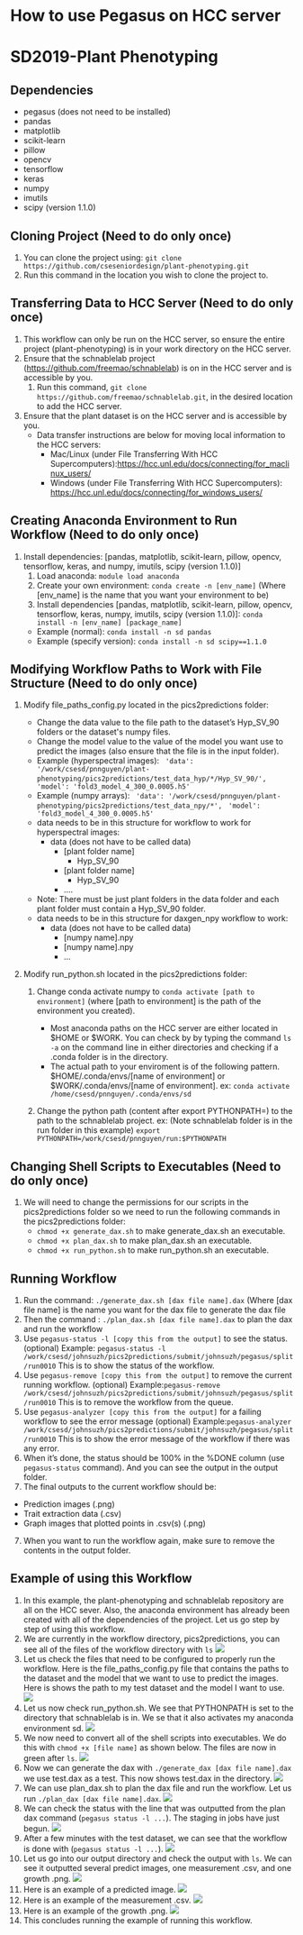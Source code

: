 # How to use Pegasus on HCC server
# SD2019-Plant Phenotyping
## Dependencies
* pegasus (does not need to be installed)
* pandas
* matplotlib
* scikit-learn
* pillow
* opencv
* tensorflow
* keras
* numpy
* imutils
* scipy (version 1.1.0)

## Cloning Project (Need to do only once)
1. You can clone the project using: `git clone https://github.com/cseseniordesign/plant-phenotyping.git`
2. Run this command in the location you wish to clone the project to.

## Transferring Data to HCC Server (Need to do only once)
1. This workflow can only be run on the HCC server, so ensure the entire project (plant-phenotyping) is in your work directory on the HCC server.
2. Ensure that the schnablelab project (<https://github.com/freemao/schnablelab>) is on in the HCC server and is accessible by you.
    1. Run this command, `git clone https://github.com/freemao/schnablelab.git`, in the desired location to add the HCC server.
3. Ensure that the plant dataset is on the HCC server and is accessible by you.
    * Data transfer instructions are below for moving local information to the HCC servers:
        * Mac/Linux (under File Transferring With HCC Supercomputers):<https://hcc.unl.edu/docs/connecting/for_maclinux_users/>
        * Windows (under File Transferring With HCC Supercomputers): <https://hcc.unl.edu/docs/connecting/for_windows_users/>

## Creating Anaconda Environment to Run Workflow (Need to do only once)
1. Install dependencies: [pandas, matplotlib, scikit-learn, pillow, opencv, tensorflow, keras, and numpy, imutils, scipy (version 1.1.0)]
    1. Load anaconda: `module load anaconda`
    2. Create your own environment: `conda create -n [env_name]` (Where [env_name] is the name that you want your environment to be)
    3. Install dependencies [pandas, matplotlib, scikit-learn, pillow, opencv, tensorflow, keras, numpy, imutils, scipy (version 1.1.0)]: `conda install -n [env_name] [package_name]`
      * Example (normal): `conda install -n sd pandas`
      * Example (specify version): `conda install -n sd scipy==1.1.0`

## Modifying Workflow Paths to Work with File Structure (Need to do only once)
1. Modify file\_paths\_config.py located in the pics2predictions folder:
    * Change the data value to the file path to the dataset’s Hyp\_SV\_90 folders or the dataset's numpy files.
    * Change the model value to the value of the model you want use to predict the images (also ensure that the file is in the input folder).
    * Example (hyperspectral images):
    ` 'data': '/work/csesd/pnnguyen/plant-phenotyping/pics2predictions/test_data_hyp/*/Hyp_SV_90/',`
    ` 'model': 'fold3_model_4_300_0.0005.h5'`
    * Example (numpy arrays):
    ` 'data': '/work/csesd/pnnguyen/plant-phenotyping/pics2predictions/test_data_npy/*',`
    ` 'model': 'fold3_model_4_300_0.0005.h5'`
    * data needs to be in this structure for workflow to work for hyperspectral images:
        * data (does not have to be called data)
            * [plant folder name]
                * Hyp\_SV\_90
            * [plant folder name]
                * Hyp\_SV\_90
            * ....
    * Note: There must be just plant folders in the data folder and each plant folder must contain a Hyp\_SV\_90 folder.
    * data needs to be in this structure for daxgen_npy workflow to work:
      * data (does not have to be called data)
        * [numpy name].npy
        * [numpy name].npy
        * ...

2. Modify run_python.sh located in the pics2predictions folder:
    1. Change conda activate numpy to `conda activate [path to environment]` (where [path to environment] is the path of the environment you created).
        * Most anaconda paths on the HCC server are either located in $HOME or $WORK. You can check by by typing the command `ls -a` on the command line in either directories and checking if a .conda folder is in the directory.
       * The actual path to your enviroment is of the following pattern. $HOME/.conda/envs/[name of environment] or $WORK/.conda/envs/[name of environment]. ex:
    `conda activate /home/csesd/pnnguyen/.conda/envs/sd`

    2. Change the python path (content after export PYTHONPATH=) to the path to the schnablelab project. ex: (Note schnablelab folder is in the run folder in this example)
`export PYTHONPATH=/work/csesd/pnnguyen/run:$PYTHONPATH`

## Changing Shell Scripts to Executables (Need to do only once)
1. We will need to change the permissions for our scripts in the pics2predictions folder so we need to run the following commands in the pics2predictions folder:
    * `chmod +x generate_dax.sh` to make generate_dax.sh an executable.
    * `chmod +x plan_dax.sh` to make plan_dax.sh an executable.
    * `chmod +x run_python.sh` to make run_python.sh an executable.  

## Running Workflow
1. Run the command:
`./generate_dax.sh [dax file name].dax`
(Where [dax file name] is the name you want for the dax file to generate the dax file
2. Then the command :
`./plan_dax.sh [dax file name].dax`
to plan the dax and run the workflow
3. Use `pegasus-status -l [copy this from the output]` to see the status. (optional)
Example: `pegasus-status -l /work/csesd/johnsuzh/pics2predictions/submit/johnsuzh/pegasus/split/run0010`
This is to show the status of the workflow.
3. Use `pegasus-remove [copy this from the output]` to remove the current running workflow. (optional)
Example:`pegasus-remove /work/csesd/johnsuzh/pics2predictions/submit/johnsuzh/pegasus/split/run0010`
This is to remove the workflow from the queue.
4. Use `pegasus-analyzer [copy this from the output]` for a failing workflow to see the error message (optional)
Example:`pegasus-analyzer /work/csesd/johnsuzh/pics2predictions/submit/johnsuzh/pegasus/split/run0010`
This is to show the error message of the workflow if there was any error.
5. When it’s done, the status should be 100% in the %DONE column (use `pegasus-status` command). And you can see the output in the output folder.
6. The final outputs to the current workflow should be:
  * Prediction images (.png)
  * Trait extraction data (.csv)
  * Graph images that plotted points in .csv(s) (.png)
7. When you want to run the workflow again, make sure to remove the contents in the output folder.

## Example of using this Workflow
1. In this example, the plant-phenotyping and schnablelab repository are all on the HCC sever. Also, the anaconda environment has already been created with all of the dependencies of the project. Let us go step by step of using this workflow.
2. We are currently in the workflow directory, pics2predictions, you can see all of the files of the workflow directory with `ls`
![](https://github.com/cseseniordesign/plant-phenotyping/blob/master/illustrations/view_workflow_directory.png)
3. Let us check the files that need to be configured to properly run the workflow. Here is the file_paths_config.py file that contains the paths to the dataset and the model that we want to use to predict the images. Here is shows the path to my test dataset and the model I want to use.
![](https://github.com/cseseniordesign/plant-phenotyping/blob/master/illustrations/file_paths_config.png)
4. Let us now check run_python.sh. We see that PYTHONPATH is set to the directory that schnablelab is in. We se that it also activates my anaconda environment sd.
![](https://github.com/cseseniordesign/plant-phenotyping/blob/master/illustrations/run_python.png)
5. We now need to convert all of the shell scripts into executables. We do this with `chmod +x [file name]` as shown below. The files are now in green after `ls`.
![](https://github.com/cseseniordesign/plant-phenotyping/blob/master/illustrations/chmod.png)
6. Now we can generate the dax with `./generate_dax [dax file name].dax` we use test.dax as a test. This now shows test.dax in the directory.
![](https://github.com/cseseniordesign/plant-phenotyping/blob/master/illustrations/generate_dax.png)
7. We can use plan_dax.sh to plan the dax file and run the workflow. Let us run `./plan_dax [dax file name].dax`.
![](https://github.com/cseseniordesign/plant-phenotyping/blob/master/illustrations/plan_dax.png)
8. We can check the status with the line that was outputted from the plan dax command (`pegasus status -l ...`). The staging in jobs have just begun.
![](https://github.com/cseseniordesign/plant-phenotyping/blob/master/illustrations/status_start.png)
9. After a few minutes with the test dataset, we can see that the workflow is done with (`pegasus status -l ...`).
![](https://github.com/cseseniordesign/plant-phenotyping/blob/master/illustrations/status_done.png)
10. Let us go into our output directory and check the output with `ls`. We can see it outputted several predict images, one measurement .csv, and one growth .png.
![](https://github.com/cseseniordesign/plant-phenotyping/blob/master/illustrations/output.png)
11. Here is an example of a predicted image.
![](https://github.com/cseseniordesign/plant-phenotyping/blob/master/illustrations/predict.png)
12. Here is an example of the measurement .csv.
![](https://github.com/cseseniordesign/plant-phenotyping/blob/master/illustrations/measure.png)
13. Here is an example of the growth .png.
![](https://github.com/cseseniordesign/plant-phenotyping/blob/master/illustrations/growth.png)
14. This concludes running the example of running this workflow.
